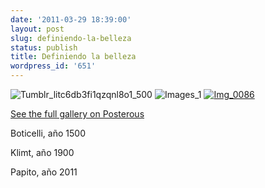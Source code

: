 ```yaml
---
date: '2011-03-29 18:39:00'
layout: post
slug: definiendo-la-belleza
status: publish
title: Definiendo la belleza
wordpress_id: '651'
---
```



    


![Tumblr_litc6db3fi1qzqnl8o1_500](http://jjdenis.files.wordpress.com/2011/03/tumblr_litc6db3fi1qzqnl8o1_500-scaled500.jpg?w=194)
![Images_1](http://jjdenis.files.wordpress.com/2011/03/images_1-jpeg-scaled500.jpg?w=224)
[![Img_0086](http://jjdenis.files.wordpress.com/2011/03/img_0086-scaled1000.jpg?w=224)](http://jjdenis.files.wordpress.com/2011/03/img_0086-scaled1000.jpg)


[See the full gallery on Posterous](http://papito.posterous.com/post/4181558181/boticelli-ano-1500-klimt-ano-1900-papito-ano)










Boticelli, año 1500




Klimt, año 1900




Papito, año 2011


  
